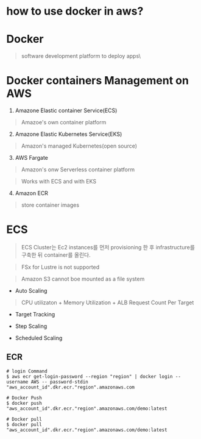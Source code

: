 how to use docker in aws?
===============

# Docker

> software development platform to deploy apps\

# Docker containers Management on AWS

1. Amazone Elastic container Service(ECS)

> Amazoe's own container platform

2. Amazone Elastic Kubernetes Service(EKS)

> Amazon's managed Kubernetes(open source)

3. AWS Fargate

> Amazon's onw Serverless container platform

> Works with ECS and with EKS

4. Amazon ECR

> store container images

# ECS

> ECS Cluster는 Ec2 instances를 먼저 provisioning 한 후 infrastructure를 구축한 뒤 container를 올린다.

> 

> FSx for Lustre is not supported

> Amazon S3 cannot boe mounted as a file system

* Auto Scaling

> CPU utilizaton + Memory Utilization + ALB Request Count Per Target

* Target Tracking

* Step Scaling

* Scheduled Scaling 




## ECR


```
# login Command 
$ aws ecr get-login-password --region "region" | docker login --username AWS -- password-stdin "aws_account_id".dkr.ecr."region".amazonaws.com

# Docker Push
$ docker push "aws_account_id".dkr.ecr."region".amazonaws.com/demo:latest

# Docker pull
$ docker pull "aws_account_id".dkr.ecr."region".amazonaws.com/demo:latest

```